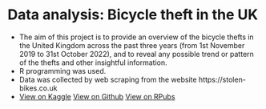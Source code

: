 # Data analysis: Bicycle theft in the UK
<ul>
  <li>The aim of this project is to provide an overview of the bicycle thefts in 
the United Kingdom across the past three years (from 1st November 2019 to 
31st October 2022), and to reveal any possible trend or pattern of the thefts
and other insightful information. </li>
  <li>R programming was used.</li>
  <li>Data was collected by web scraping from the website https://stolen-bikes.co.uk</li>
  <li>
    <a href="https://www.kaggle.com/code/samsam4521/web-scraping-analysis-bicycle-theft-in-the-uk?scriptVersionId=111590246">View on Kaggle</a>
    <a href="https://samuel-lam1.github.io/bike_stolen_2022">View on Github</a>
    <a href="https://rpubs.com/freefung/bicycletheft20221110">View on RPubs</a>
  </li>
</ul>
